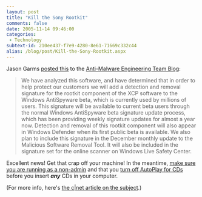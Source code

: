```yaml
---
layout: post
title: "Kill the Sony Rootkit"
comments: false
date: 2005-11-14 09:46:00
categories:
 - Technology
subtext-id: 210ee437-f7e9-4280-8e61-71669c332c44
alias: /blog/post/Kill-the-Sony-Rootkit.aspx
---
```



Jason Garms [posted this](http://blogs.technet.com/antimalware/archive/2005/11/12/414299.aspx) to the [Anti-Malware Engineering Team Blog](http://blogs.technet.com/antimalware/default.aspx):

> We have analyzed this software, and have determined that in order to help protect our customers we will add a detection and removal signature for the rootkit component of the XCP software to the Windows AntiSpyware beta, which is currently used by millions of users. This signature will be available to current beta users through the normal Windows AntiSpyware beta signature update process, which has been providing weekly signature updates for almost a year now. Detection and removal of this rootkit component will also appear in Windows Defender when its first public beta is available. We also plan to include this signature in the December monthly update to the Malicious Software Removal Tool. It will also be included in the signature set for the online scanner on Windows Live Safety Center. 

Excellent news! Get that crap off your machine! In the meantime, [make sure you are running as a non-admin](http://blogs.msdn.com/aaron_margosis/archive/category/5785.aspx) and that you [turn off AutoPlay for CDs](http://www.annoyances.org/exec/show/article03-018) before you insert **_any_** CDs in your computer.

(For more info, here's [the c|net article on the subject](http://news.com.com/Microsoft+will+wipe+Sonys+rootkit/2100-1002_3-5949041.html?tag=nefd.top).)
